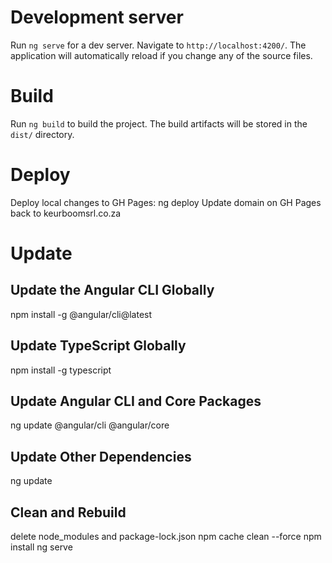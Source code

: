 # Development server
Run `ng serve` for a dev server. Navigate to `http://localhost:4200/`. The application will automatically reload if you change any of the source files.
# Build
Run `ng build` to build the project. The build artifacts will be stored in the `dist/` directory.
# Deploy
Deploy local changes to GH Pages:
ng deploy
Update domain on GH Pages back to keurboomsrl.co.za
# Update
## Update the Angular CLI Globally
npm install -g @angular/cli@latest
## Update TypeScript Globally
npm install -g typescript
## Update Angular CLI and Core Packages
ng update @angular/cli @angular/core
## Update Other Dependencies
ng update
## Clean and Rebuild
delete node_modules and package-lock.json
npm cache clean --force
npm install
ng serve